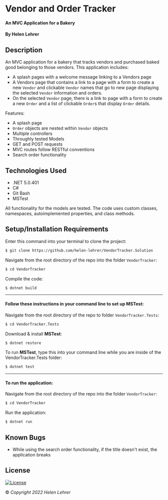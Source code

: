 # Vendor and Order Tracker

#### An MVC Application for a Bakery

#### By Helen Lehrer

## Description

 An MVC application for a bakery that tracks vendors and purchased baked good belonging to those vendors. This application includes:

* A splash pages with a welcome message linking to a Vendors page
* A Vendors page that contains a link to a page with a form to create a new `Vendor` and clickable `Vendor` names that go to new page displaying the selected `Vendor` information and orders.
* On the selected `Vendor` page, there is a link to page with a form to create a new `Order` and a list of clickable `Order`s that display `Order` details.

Features:

* A splash page
* `Order` objects are nested within `Vendor` objects
* Multiple controllers 
* Throughly tested Models
* GET and POST requests
* MVC routes follow RESTful conventions
* Search order functionality

## Technologies Used

* .NET 5.0.401
* C#
* Git Bash
* MSTest

All functionality for the models are tested. The code uses custom classes, namespaces, autoimplemented properties, and class methods.

## Setup/Installation Requirements

Enter this command into your terminal to clone the project: 
```bash
$ git clone https://github.com/helen-lehrer/VendorTracker.Solution
```

Navigate from the root directory of the repo into the folder `VendorTracker`:
```bash
$ cd VendorTracker
```

Compile the code: 
```bash
$ dotnet build
```

---

#### Follow these instructions in your command line to set up **MSTest**:

Navigate from the root directory of the repo to folder `VendorTracker.Tests`: 
```bash
$ cd VendorTracker.Tests
```

Download & install **MSTest**: 
```bash
$ dotnet restore
```

To run **MSTest**, type this into your command line while you are inside of the VendorTracker.Tests folder: 
```bash
$ dotnet test
```

---

#### To run the application: 

Navigate from the root directory of the repo into the folder `VendorTracker`:
```bash
$ cd VendorTracker
```

Run the application:
```bash
$ dotnet run
```

## Known Bugs

* While using the search order functionality, if the title doesn't exist, the application breaks

## License
[![License](https://img.shields.io/badge/License-BSD_3--Clause-blue.svg)](https://opensource.org/licenses/BSD-3-Clause)

&copy; _Copyright 2022 Helen Lehrer_
